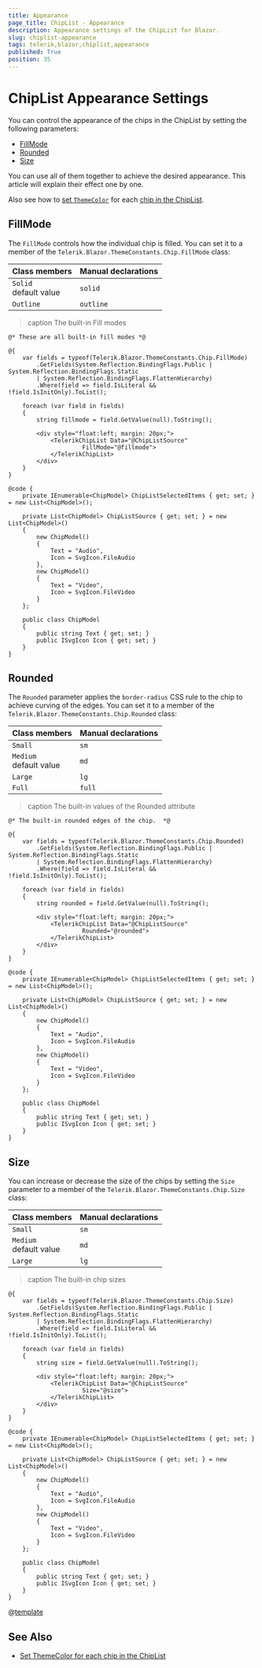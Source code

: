 ```yaml
---
title: Appearance
page_title: ChipList - Appearance
description: Appearance settings of the ChipList for Blazor.
slug: chiplist-appearance
tags: telerik,blazor,chiplist,appearance
published: True
position: 35
---
```


# ChipList Appearance Settings

You can control the appearance of the chips in the ChipList by setting the following parameters:

* [FillMode](#fillmode)
* [Rounded](#rounded)
* [Size](#size)

You can use all of them together to achieve the desired appearance. This article will explain their effect one by one.

Also see how to [set `ThemeColor`](slug:chip-appearance#themecolor) for each [chip in the ChipList](slug:chiplist-bound).

## FillMode

The `FillMode` controls how the individual chip is filled. You can set it to a member of the `Telerik.Blazor.ThemeConstants.Chip.FillMode` class:

| Class members | Manual declarations |
|------------|--------|
|`Solid` <br /> default value|`solid`|
|`Outline`|`outline`|

>caption The built-in Fill modes

````RAZOR
@* These are all built-in fill modes *@

@{
    var fields = typeof(Telerik.Blazor.ThemeConstants.Chip.FillMode)
        .GetFields(System.Reflection.BindingFlags.Public | System.Reflection.BindingFlags.Static
        | System.Reflection.BindingFlags.FlattenHierarchy)
        .Where(field => field.IsLiteral && !field.IsInitOnly).ToList();

    foreach (var field in fields)
    {
        string fillmode = field.GetValue(null).ToString();

        <div style="float:left; margin: 20px;">
            <TelerikChipList Data="@ChipListSource"
                     FillMode="@fillmode">
            </TelerikChipList>
        </div>
    }
}

@code {
    private IEnumerable<ChipModel> ChipListSelectedItems { get; set; } = new List<ChipModel>();

    private List<ChipModel> ChipListSource { get; set; } = new List<ChipModel>()
    {
        new ChipModel()
        {
            Text = "Audio",
            Icon = SvgIcon.FileAudio
        },
        new ChipModel()
        {
            Text = "Video",
            Icon = SvgIcon.FileVideo
        }
    };

    public class ChipModel
    {
        public string Text { get; set; }
        public ISvgIcon Icon { get; set; }
    }
}
````

## Rounded

The `Rounded` parameter applies the `border-radius` CSS rule to the chip to achieve curving of the edges. You can set it to a member of the `Telerik.Blazor.ThemeConstants.Chip.Rounded` class:

| Class members | Manual declarations |
|------------|--------|
|`Small` |`sm`|
|`Medium` <br /> default value |`md`|
|`Large`|`lg`|
|`Full`|`full`|

>caption The built-in values of the Rounded attribute

````RAZOR
@* The built-in rounded edges of the chip.  *@

@{
    var fields = typeof(Telerik.Blazor.ThemeConstants.Chip.Rounded)
        .GetFields(System.Reflection.BindingFlags.Public | System.Reflection.BindingFlags.Static
        | System.Reflection.BindingFlags.FlattenHierarchy)
        .Where(field => field.IsLiteral && !field.IsInitOnly).ToList();

    foreach (var field in fields)
    {
        string rounded = field.GetValue(null).ToString();

        <div style="float:left; margin: 20px;">
            <TelerikChipList Data="@ChipListSource"
                     Rounded="@rounded">
            </TelerikChipList>
        </div>
    }
}

@code {
    private IEnumerable<ChipModel> ChipListSelectedItems { get; set; } = new List<ChipModel>();

    private List<ChipModel> ChipListSource { get; set; } = new List<ChipModel>()
    {
        new ChipModel()
        {
            Text = "Audio",
            Icon = SvgIcon.FileAudio
        },
        new ChipModel()
        {
            Text = "Video",
            Icon = SvgIcon.FileVideo
        }
    };

    public class ChipModel
    {
        public string Text { get; set; }
        public ISvgIcon Icon { get; set; }
    }
}
````

## Size

You can increase or decrease the size of the chips by setting the `Size` parameter to a member of the `Telerik.Blazor.ThemeConstants.Chip.Size` class:

| Class members | Manual declarations |
|---------------|--------|
| `Small`   |`sm`|
| `Medium` <br /> default value  |`md`|
| `Large`   |`lg`|

>caption The built-in chip sizes

````RAZOR
@{
    var fields = typeof(Telerik.Blazor.ThemeConstants.Chip.Size)
        .GetFields(System.Reflection.BindingFlags.Public | System.Reflection.BindingFlags.Static
        | System.Reflection.BindingFlags.FlattenHierarchy)
        .Where(field => field.IsLiteral && !field.IsInitOnly).ToList();

    foreach (var field in fields)
    {
        string size = field.GetValue(null).ToString();

        <div style="float:left; margin: 20px;">
            <TelerikChipList Data="@ChipListSource"
                     Size="@size">
            </TelerikChipList>
        </div>
    }
}

@code {
    private IEnumerable<ChipModel> ChipListSelectedItems { get; set; } = new List<ChipModel>();

    private List<ChipModel> ChipListSource { get; set; } = new List<ChipModel>()
    {
        new ChipModel()
        {
            Text = "Audio",
            Icon = SvgIcon.FileAudio
        },
        new ChipModel()
        {
            Text = "Video",
            Icon = SvgIcon.FileVideo
        }
    };

    public class ChipModel
    {
        public string Text { get; set; }
        public ISvgIcon Icon { get; set; }
    }
}
````

@[template](/_contentTemplates/common/themebuilder-section.md#appearance-themebuilder)

## See Also

* [Set ThemeColor for each chip in the ChipList](slug:chiplist-bound)

